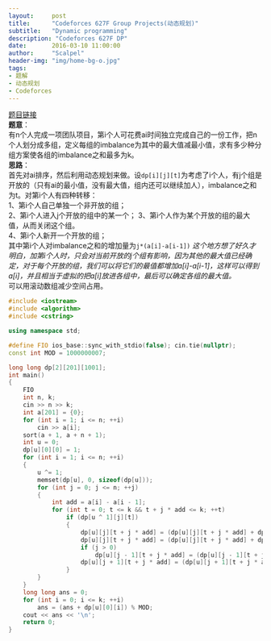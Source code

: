```yaml
---
layout:     post
title:      "Codeforces 627F Group Projects(动态规划)"
subtitle:   "Dynamic programming"
description: "Codeforces 627F DP"
date:       2016-03-10 11:00:00
author:     "Scalpel"
header-img: "img/home-bg-o.jpg"
tags:
- 题解
- 动态规划
- Codeforces
---
```

[题目链接](http://codeforces.com/problemset/problem/626/F)  
**题意**：  
有n个人完成一项团队项目，第i个人可花费ai时间独立完成自己的一份工作，把n个人划分成多组，定义每组的imbalance为其中的最大值减最小值，求有多少种分组方案使各组的imbalance之和最多为k。   
**思路**：  
首先对ai排序，然后利用动态规划来做。设`dp[i][j][t]`为考虑了i个人，有j个组是开放的（只有ai的最小值，没有最大值，组内还可以继续加人），imbalance之和为t。对第i个人有四种转移：  
1、第i个人自己单独一个非开放的组；   
2、第i个人进入j个开放的组中的某一个； 
3、第i个人作为某个开放的组的最大值，从而关闭这个组。     
4、第i个人新开一个开放的组；  
其中第i个人对imbalance之和的增加量为`j*(a[i]-a[i-1])` *这个地方想了好久才明白，加第i个人时，只会对当前开放的j个组有影响，因为其他的最大值已经确定，对于每个开放的组，我们可以将它们的最值都增加a[i]-a[i-1]，这样可以得到a[i]，并且相当于虚拟的把a[i]放进各组中，最后可以确定各组的最大值。*  
可以用滚动数组减少空间占用。  

~~~cpp
#include <iostream>
#include <algorithm>
#include <cstring>

using namespace std;

#define FIO ios_base::sync_with_stdio(false); cin.tie(nullptr);
const int MOD = 1000000007;

long long dp[2][201][1001];
int main() 
{
    FIO
    int n, k;
    cin >> n >> k;
    int a[201] = {0};
    for (int i = 1; i <= n; ++i) 
        cin >> a[i];
    sort(a + 1, a + n + 1);
    int u = 0;
    dp[u][0][0] = 1;
    for (int i = 1; i <= n; ++i) 
    {
        u ^= 1;
        memset(dp[u], 0, sizeof(dp[u]));
        for (int j = 0; j <= n; ++j) 
        {
            int add = a[i] - a[i - 1];
            for (int t = 0; t <= k && t + j * add <= k; ++t) 
                if (dp[u ^ 1][j][t]) 
                {
                    dp[u][j][t + j * add] = (dp[u][j][t + j * add] + dp[u ^ 1][j][t]) % MOD; 
                    dp[u][j][t + j * add] = (dp[u][j][t + j * add] + dp[u ^ 1][j][t] * j % MOD) % MOD; 
                    if (j > 0) 
                        dp[u][j - 1][t + j * add] = (dp[u][j - 1][t + j * add] + dp[u ^ 1][j][t] * j % MOD) % MOD; 
                    dp[u][j + 1][t + j * add] = (dp[u][j + 1][t + j * add] + dp[u ^ 1][j][t]) % MOD; 
                }
        }
    }
    long long ans = 0;
    for (int i = 0; i <= k; ++i) 
        ans = (ans + dp[u][0][i]) % MOD;
    cout << ans << '\n';
    return 0;
}
~~~
